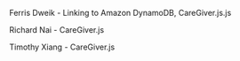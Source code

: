 Ferris Dweik - Linking to Amazon DynamoDB, CareGiver.js.js

Richard Nai - CareGiver.js

Timothy Xiang - CareGiver.js
